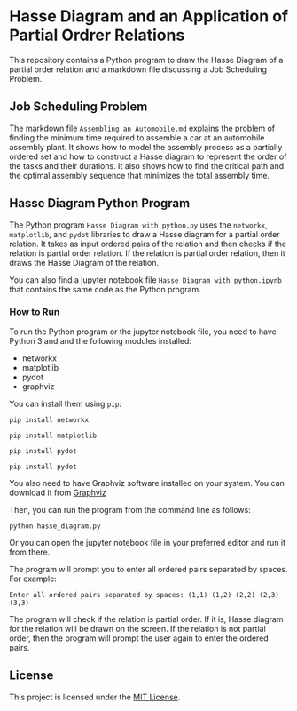 # Hasse Diagram and an Application of Partial Ordrer Relations
This repository contains a Python program to draw the Hasse Diagram of a partial order relation and a markdown file discussing a Job Scheduling Problem.

## Job Scheduling Problem
The markdown file `Assembling an Automobile.md` explains the problem of finding the minimum time required to assemble a car at an automobile assembly plant. It shows how to model the assembly process as a partially ordered set and how to construct a Hasse diagram to represent the order of the tasks and their durations. It also shows how to find the critical path and the optimal assembly sequence that minimizes the total assembly time.

## Hasse Diagram Python Program
The Python program `Hasse Diagram with python.py` uses the `networkx`, `matplotlib`, and `pydot` libraries to draw a Hasse diagram for a partial order relation. It takes as input ordered pairs of the relation and then checks if the relation is partial order relation. If the relation is partial order relation, then it draws the Hasse Diagram of the relation.

You can also find a jupyter notebook file `Hasse Diagram with python.ipynb` that contains the same code as the Python program.

### How to Run
To run the Python program or the jupyter notebook file, you need to have Python 3 and and the following modules installed:
- networkx
- matplotlib
- pydot
- graphviz

You can install them using `pip`:

`pip install networkx`

`pip install matplotlib`

`pip install pydot`

`pip install pydot`

You also need to have Graphviz software installed on your system. You can download it from [Graphviz](https://graphviz.org/download/ "Go to Graphviz Official Website")


Then, you can run the program from the command line as follows:

`python hasse_diagram.py`

Or you can open the jupyter notebook file in your preferred editor and run it from there.

The program will prompt you to enter all ordered pairs separated by spaces. For example:

`Enter all ordered pairs separated by spaces: (1,1) (1,2) (2,2) (2,3) (3,3)`

The program will check if the relation is partial order. If it is, Hasse diagram for the relation will be drawn on the screen. If the relation is not partial order, then the program will prompt the user again to enter the ordered pairs.


## License

This project is licensed under the [MIT License](https://opensource.org/licenses/MIT).

